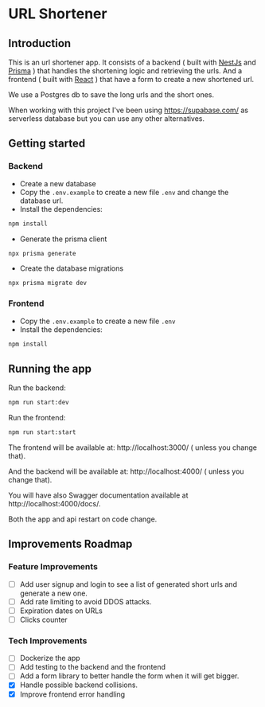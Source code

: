 # URL Shortener

## Introduction

This is an url shortener app. It consists of a backend ( built with [NestJs](https://nestjs.com/) and [Prisma](https://www.prisma.io/) ) that handles the shortening logic and retrieving the urls. And a frontend ( built with [React](https://react.dev/) ) that have a form to create a new shortened url.

We use a Postgres db to save the long urls and the short ones.

When working with this project I've been using https://supabase.com/ as serverless database but you can use any other alternatives.

## Getting started

### Backend

- Create a new database
- Copy the `.env.example` to create a new file `.env` and change the database url.
- Install the dependencies:

```bash
npm install
```

- Generate the prisma client

```bash
npx prisma generate
```

- Create the database migrations

```bash
npx prisma migrate dev
```

### Frontend

- Copy the `.env.example` to create a new file `.env`
- Install the dependencies:

```bash
npm install
```

## Running the app

Run the backend:

```bash
npm run start:dev
```

Run the frontend:

```bash
npm run start:start
```

The frontend will be available at: http://localhost:3000/ ( unless you change that).

And the backend will be available at: http://localhost:4000/ ( unless you change that).

You will have also Swagger documentation available at http://localhost:4000/docs/.

Both the app and api restart on code change.

## Improvements Roadmap

### Feature Improvements

- [ ] Add user signup and login to see a list of generated short urls and generate a new one.
- [ ] Add rate limiting to avoid DDOS attacks.
- [ ] Expiration dates on URLs
- [ ] Clicks counter

### Tech Improvements

- [ ] Dockerize the app
- [ ] Add testing to the backend and the frontend
- [ ] Add a form library to better handle the form when it will get bigger.
- [x] Handle possible backend collisions.
- [x] Improve frontend error handling
